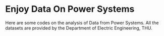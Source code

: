 # Enjoy Data On Power Systems

Here are some codes on the analysis of Data from Power Systems. All the datasets are provided by the Department of Electric Engineering, THU.



